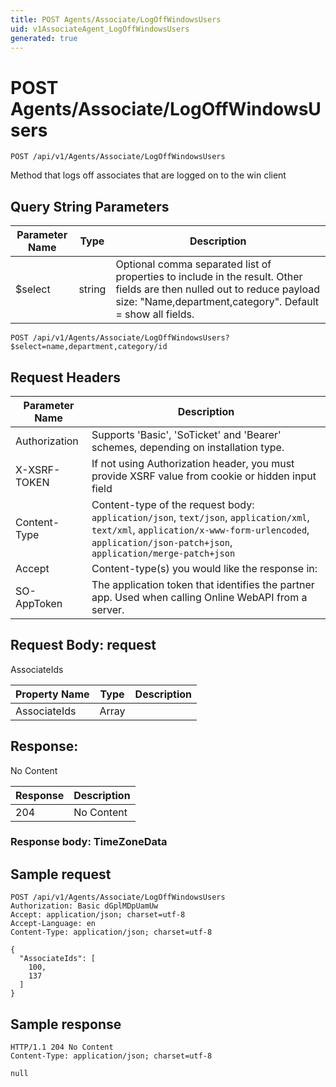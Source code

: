 ```yaml
---
title: POST Agents/Associate/LogOffWindowsUsers
uid: v1AssociateAgent_LogOffWindowsUsers
generated: true
---
```


# POST Agents/Associate/LogOffWindowsUsers

```http
POST /api/v1/Agents/Associate/LogOffWindowsUsers
```

Method that logs off associates that are logged on to the win client







## Query String Parameters

| Parameter Name | Type |  Description |
|----------------|------|--------------|
| $select | string |  Optional comma separated list of properties to include in the result. Other fields are then nulled out to reduce payload size: "Name,department,category". Default = show all fields. |

```http
POST /api/v1/Agents/Associate/LogOffWindowsUsers?$select=name,department,category/id
```


## Request Headers

| Parameter Name | Description |
|----------------|-------------|
| Authorization  | Supports 'Basic', 'SoTicket' and 'Bearer' schemes, depending on installation type. |
| X-XSRF-TOKEN   | If not using Authorization header, you must provide XSRF value from cookie or hidden input field |
| Content-Type | Content-type of the request body: `application/json`, `text/json`, `application/xml`, `text/xml`, `application/x-www-form-urlencoded`, `application/json-patch+json`, `application/merge-patch+json` |
| Accept         | Content-type(s) you would like the response in:  |
| SO-AppToken | The application token that identifies the partner app. Used when calling Online WebAPI from a server. |

## Request Body: request 

AssociateIds 

| Property Name | Type |  Description |
|----------------|------|--------------|
| AssociateIds | Array |  |

## Response:

No Content

| Response | Description |
|----------------|-------------|
| 204 | No Content |

### Response body: TimeZoneData


## Sample request

```http!
POST /api/v1/Agents/Associate/LogOffWindowsUsers
Authorization: Basic dGplMDpUamUw
Accept: application/json; charset=utf-8
Accept-Language: en
Content-Type: application/json; charset=utf-8

{
  "AssociateIds": [
    100,
    137
  ]
}
```

## Sample response

```http_
HTTP/1.1 204 No Content
Content-Type: application/json; charset=utf-8

null
```